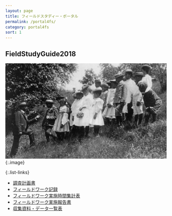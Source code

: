 ```yaml
---
layout: page
title: フィールドスタディー・ポータル
permalink: /portal4fs/
category: portal4fs
sort: 1
---
```


## FieldStudyGuide2018

![field trip](/assets/images/v1/2018/07/Field-trip_-_school_children_outdoors_listening_to_man_wide.jpg "field trip"){:.image}

{:.list-links}
*   [調査計画書](https://github.com/gsc-aoyama/fieldstudy-guide4gsc/raw/master/FieldStudyGuide2018/4_FSplan_propsal20170306.docx)
*   [フィールドワーク記録](https://github.com/gsc-aoyama/fieldstudy-guide4gsc/raw/master/FieldStudyGuide2018/5_FieldWorkLog20170306.docx)
*   [フィールドワーク実施時間集計表](https://github.com/gsc-aoyama/fieldstudy-guide4gsc/raw/master/FieldStudyGuide2018/6_FieldWorkRecordSheet20170306.xlsx)
*   [フィールドワーク実施報告書](https://github.com/gsc-aoyama/fieldstudy-guide4gsc/raw/master/FieldStudyGuide2018/7_FieldWorkReport20170306.docx)
*   [収集資料・データ一覧表](https://github.com/gsc-aoyama/fieldstudy-guide4gsc/raw/master/FieldStudyGuide2018/8_AppendixList10170306.docx)



